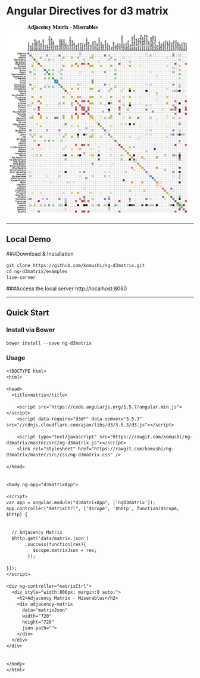 # Angular Directives for d3 matrix

![Adjacency Matrix](https://raw.githubusercontent.com/komushi/ng-d3matrix/master/image/matrix.png)

----------
Local Demo
-------------
###Download & Installation
```
git clone https://github.com/komushi/ng-d3matrix.git
cd ng-d3matrix/examples
live-server
```
###Access the local server
http://localhost:8080

----------
Quick Start
-------------
### Install via Bower
```
bower install --save ng-d3matrix
```

### Usage
```
<!DOCTYPE html>
<html>

<head>
  <title>matrix</title>

    <script src="https://code.angularjs.org/1.5.7/angular.min.js"></script>
    <script data-require="d3@*" data-semver="3.5.3" src="//cdnjs.cloudflare.com/ajax/libs/d3/3.5.3/d3.js"></script>

    <script type="text/javascript" src="https://rawgit.com/komushi/ng-d3matrix/master/src/ng-d3matrix.js"></script>
    <link rel="stylesheet" href="https://rawgit.com/komushi/ng-d3matrix/master/src/css/ng-d3matrix.css" />

</head>


<body ng-app="d3matrixApp">

<script>
var app = angular.module("d3matrixApp", ['ngD3matrix']); 
app.controller("matrixCtrl", ['$scope', '$http', function($scope, $http) {
  

  // Adjacency Matrix
  $http.get('data/matrix.json')
       .success(function(res){
          $scope.matrixJson = res;
        });

}]);
</script>

<div ng-controller="matrixCtrl">
  <div style="width:800px; margin:0 auto;">
    <h2>Adjacency Matrix - Miserables</h2>
    <div adjacency-matrix
      data="matrixJson"
      width="720"
      height="720"
      json-path="">
    </div>
  </div>
</div>


</body>
</html>

```